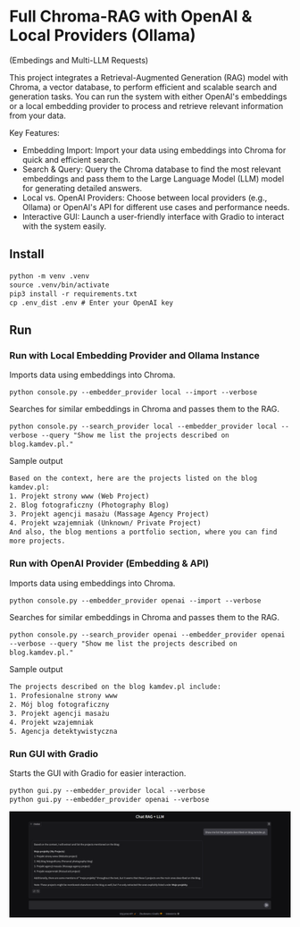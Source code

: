 # Full Chroma-RAG with OpenAI & Local Providers (Ollama)
(Embedings and Multi-LLM Requests)

This project integrates a Retrieval-Augmented Generation (RAG) model with Chroma, a vector database, to perform efficient and scalable search and generation tasks. You can run the system with either OpenAI's embeddings or a local embedding provider to process and retrieve relevant information from your data.

Key Features:
- Embedding Import: Import your data using embeddings into Chroma for quick and efficient search.
- Search & Query: Query the Chroma database to find the most relevant embeddings and pass them to the Large Language Model (LLM) model for generating detailed answers.
- Local vs. OpenAI Providers: Choose between local providers (e.g., Ollama) or OpenAI's API for different use cases and performance needs.
- Interactive GUI: Launch a user-friendly interface with Gradio to interact with the system easily.


## Install
```
python -m venv .venv
source .venv/bin/activate
pip3 install -r requirements.txt
cp .env_dist .env # Enter your OpenAI key
```

## Run

### Run with Local Embedding Provider and Ollama Instance

Imports data using embeddings into Chroma.
```
python console.py --embedder_provider local --import --verbose
```

Searches for similar embeddings in Chroma and passes them to the RAG.
```
python console.py --search_provider local --embedder_provider local --verbose --query "Show me list the projects described on blog.kamdev.pl."
```

Sample output
```
Based on the context, here are the projects listed on the blog kamdev.pl:
1. Projekt strony www (Web Project)
2. Blog fotograficzny (Photography Blog)
3. Projekt agencji masażu (Massage Agency Project)
4. Projekt wzajemniak (Unknown/ Private Project)
And also, the blog mentions a portfolio section, where you can find more projects.                                                      
```

### Run with OpenAI Provider (Embedding & API)

Imports data using embeddings into Chroma.
```
python console.py --embedder_provider openai --import --verbose 
```

Searches for similar embeddings in Chroma and passes them to the RAG.
```
python console.py --search_provider openai --embedder_provider openai --verbose --query "Show me list the projects described on blog.kamdev.pl."
```

Sample output
```
The projects described on the blog kamdev.pl include: 
1. Profesionalne strony www    
2. Mój blog fotograficzny 
3. Projekt agencji masażu
4. Projekt wzajemniak
5. Agencja detektywistyczna
```

### Run GUI with Gradio

Starts the GUI with Gradio for easier interaction.
```
python gui.py --embedder_provider local --verbose
python gui.py --embedder_provider openai --verbose
```

![gradio.png](gradio.png)

